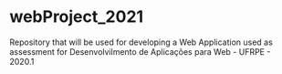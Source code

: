 # webProject_2021
Repository that will be used for developing a Web Application used as assessment for Desenvolvilmento de Aplicações para Web - UFRPE - 2020.1
